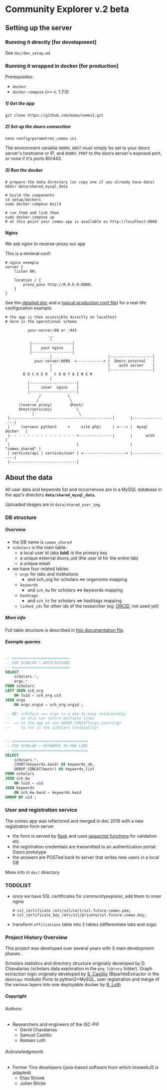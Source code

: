 Community Explorer v.2 beta
===========================

## Setting up the server

### Running it directly [for development]
See `doc/dev_setup.md`

### Running it wrapped in docker [for production]
Prerequisites:
  - `docker`
  - `docker-compose` (>= v. 1.7.0)  

##### 1) Get the app
```
git clone https://github.com/moma/comex2.git
```

##### 2) Set up the doors connection
```
nano config/parametres_comex.ini
```
The environment variable `DOORS_HOST` must simply be set to your doors server's hostname or IP, and `DOORS_PORT` to the doors server's exposed port, or none if it's ports 80/443.


##### 3) Run the docker
```
# prepare the data directory (or copy one if you already have data)
mkdir data/shared_mysql_data

# build the components
cd setup/dockers
sudo docker-compose build

# run them and link them
sudo docker-compose up
# at this point your comex app is available on http://localhost:8080
```

#### Nginx
We ask nginx to reverse-proxy our app

This is a minimal conf:

```
# nginx exemple
server {
    listen 80;

    location / {
        proxy_pass http://0.0.0.0:8080;
    }
}
```
See the [detailed doc](https://github.com/moma/comex2/blob/master/doc/nginx_conf.md) and a [typical production conf file](https://github.com/moma/comex2/blob/master/setup/comex2_deployed_outer.nginx.conf)) for a real-life configuration example.

```
# the app is then accessible directly on localhost
# here is the operational schema

          your-server:80 or :443
                   ___
                    |
           |------------------|
           |    your nginx    |
           |------------------|
                    |                         |-------------------|
             your-server:8080  <------------> |  Doors external   |
                    |                         |    auth server    |
                    |                         |-------------------|
        D O C K E R   C O N T A I N E R
                    |
          |---------------------|
          |     inner  nginx    |
          |---------------------|
               /            \
              /              \
      (reverse proxy)        $host/
      $host/services/           \
            |                    \
 |----------------------------------------------|       |-----------------|
 |     (serveur python3     +     site php)     | <---> |  mysql docker   |
 |- - - - - - - - - - - - - - - +---------------|       |      with       |
 |                              |                       |  "comex_shared" |
 | services/api | services/user | <-------------------> |-----------------|
 |------------------------------|
```


## About the data

All user data and keywords list and occurrences are in a MySQL database in the app's directory **`data/shared_mysql_data`**,

Uploaded images are in `data/shared_user_img`.

### DB structure

##### Overview
  - the DB name is *`comex_shared`*  
  - `scholars` is the main table:
     - a local user id (aka **luid**) is the primary key
     - a unique external doors_uid (the user id for the entire lab)
     - a unique email
  - we have four related tables
    - `orgs` for labs and institutions
      - and sch_org for scholars <=> organisms mapping
    - `keywords`
      - and `sch_kw` for scholars <=> keywords mapping
    - `hashtags`
      - and `sch_ht` for scholars <=> hashtags mapping
    - `linked_ids` for other ids of the researcher (eg: [ORCID](http://orcid.org/), not used yet)

##### More info
Full table structure is described in [this documentation file](https://github.com/moma/comex2/blob/master/doc/table_specifications.md).

##### Exemple queries
```SQL

-- ==========================
-- FOR SCHOLAR + AFFILIATIONS
-- ==========================
SELECT
    scholars.*,
    orgs.*
FROM scholars
LEFT JOIN sch_org
    ON luid = sch_org.uid
JOIN orgs
    ON orgs.orgid = sch_org.orgid ;

-- NB: scholars <=> orgs is a one-to-many relationship
--     so this can return multiple lines
--  => in the app we use GROUP_CONCAT(orgs.tostring)
--     to fit in the scholars cardinality)


-- ==================================
-- FOR SCHOLAR + KEYWORDS IN ONE LINE
-- ==================================
SELECT
    scholars.*,
    COUNT(keywords.kwid) AS keywords_nb,
    GROUP_CONCAT(kwstr) AS keywords_list
FROM scholars
JOIN sch_kw
    ON luid = uid
JOIN keywords
    ON sch_kw.kwid = keywords.kwid
GROUP BY uid ;
```

### User and registration service
The comex app was refactored and merged in dec 2016 with a new registration form server

  - the form is served by [flask](http://flask.pocoo.org/) and uses [javascript functions](https://github.com/moma/comex2/blob/master/static/js/comex_reg_form_controllers.js) for validation etc  
  - the registration credentials are transmitted to an authentication portal: Doors prototype  
  - the answers are POSTed back to server that writes new users in a local DB  

More info in `doc/` directory

### TODOLIST
  - once we have SSL certificates for communityexplorer, add them to inner nginx
      ```
      # ssl_certificate /etc/ssl/cert/ssl-future-comex.pem;
      # ssl_certificate_key /etc/ssl/private/ssl-future-comex.key;
      ```

  - transform `affiliations` table into 2 tables (differentiate labs and orgs)

### Project History Overview
This project was developed over several years with 3 main development phases.

Scholars statistics and directory structure originally developed by D. Chavalarias (scholars data exploration in the `php_library` folder).
Graph extraction logic originally developed by [S. Castillo](https://github.com/PkSM3/) (BipartiteExtractor in the `dbdatapi` module)
Ports to python3+MySQL, user registration and merge of the various layers into one deployable docker by [R. Loth](https://github.com/rloth/)

##### Copyright
###### Authors
  - Researchers and engineers of the ISC-PIF
     - David Chavalarias
     - Samuel Castillo
     - Romain Loth

###### Acknowledgments
  - Former Tina developers (java-based software from which tinawebJS is adapted)
     - Elias Showk
     - Julian Bilcke
